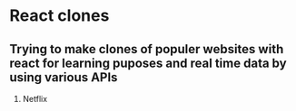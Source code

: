 # React clones
## Trying to make clones of populer websites with react for learning puposes and real time data by using various APIs

1. Netflix

